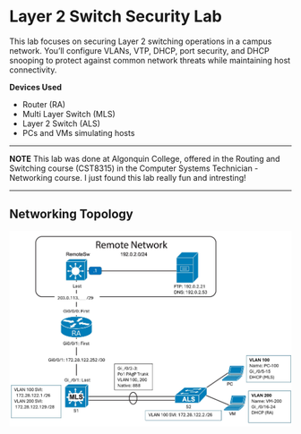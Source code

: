 # Layer 2 Switch Security Lab 
This lab focuses on securing Layer 2 switching operations in a campus network. You’ll configure VLANs, VTP, DHCP, port security, and DHCP snooping to protect against common network threats while maintaining host connectivity.

**Devices Used**
- Router (RA)
- Multi Layer Switch (MLS)
- Layer 2 Switch (ALS)
- PCs and VMs simulating hosts

--- 
**NOTE**
This lab was done at Algonquin College, offered in the Routing and Switching course (CST8315) in the Computer Systems Technician - Networking course. I just found this lab really fun and intresting!

---
## Networking Topology

![Topology](Topology.jpg)
